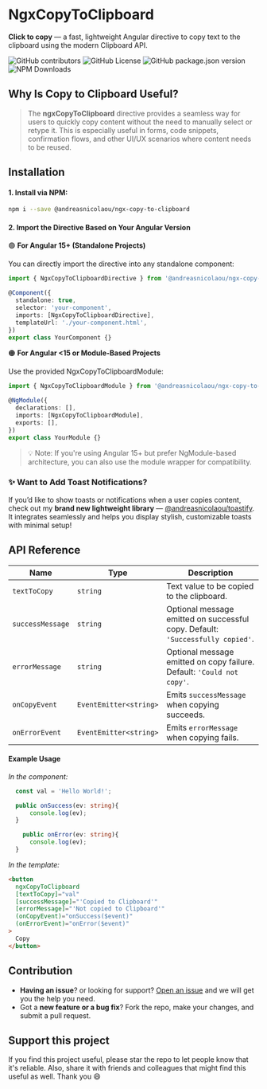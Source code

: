 # NgxCopyToClipboard

**Click to copy** — a fast, lightweight Angular directive to copy text to the clipboard using the modern Clipboard API.

![GitHub contributors](https://img.shields.io/github/contributors/andreasnicolaou/ngx-copy-to-clipboard)
![GitHub License](https://img.shields.io/github/license/andreasnicolaou/ngx-copy-to-clipboard)
![GitHub package.json version](https://img.shields.io/github/package-json/v/andreasnicolaou/ngx-copy-to-clipboard)
![NPM Downloads](https://img.shields.io/npm/dm/%40andreasnicolaou%2Fngx-copy-to-clipboard)

## Why Is Copy to Clipboard Useful?

> The **ngxCopyToClipboard** directive provides a seamless way for users to quickly copy content without the need to manually select or retype it. This is especially useful in forms, code snippets, confirmation flows, and other UI/UX scenarios where content needs to be reused.

## Installation

#### 1. Install via NPM:

```bash
npm i --save @andreasnicolaou/ngx-copy-to-clipboard
```

#### 2. Import the Directive Based on Your Angular Version

🟢 **For Angular 15+ (Standalone Projects)**

You can directly import the directive into any standalone component:

```typescript
import { NgxCopyToClipboardDirective } from '@andreasnicolaou/ngx-copy-to-clipboard';

@Component({
  standalone: true,
  selector: 'your-component',
  imports: [NgxCopyToClipboardDirective],
  templateUrl: './your-component.html',
})
export class YourComponent {}
```

🟠 **For Angular <15 or Module-Based Projects**

Use the provided NgxCopyToClipboardModule:

```typescript
import { NgxCopyToClipboardModule } from '@andreasnicolaou/ngx-copy-to-clipboard';

@NgModule({
  declarations: [],
  imports: [NgxCopyToClipboardModule],
  exports: [],
})
export class YourModule {}
```

> 💡 Note: If you're using Angular 15+ but prefer NgModule-based architecture, you can also use the module wrapper for compatibility.

### ✨ **Want to Add Toast Notifications?**

If you’d like to show toasts or notifications when a user copies content, check out my **brand new lightweight library** — [@andreasnicolaou/toastify](https://www.npmjs.com/package/@andreasnicolaou/toastify). It integrates seamlessly and helps you display stylish, customizable toasts with minimal setup!

## API Reference

| Name             | Type                   | Description                                                                    |
| ---------------- | ---------------------- | ------------------------------------------------------------------------------ |
| `textToCopy`     | `string`               | Text value to be copied to the clipboard.                                      |
| `successMessage` | `string`               | Optional message emitted on successful copy. Default: `'Successfully copied'`. |
| `errorMessage`   | `string`               | Optional message emitted on copy failure. Default: `'Could not copy'`.         |
| `onCopyEvent`    | `EventEmitter<string>` | Emits `successMessage` when copying succeeds.                                  |
| `onErrorEvent`   | `EventEmitter<string>` | Emits `errorMessage` when copying fails.                                       |

#### Example Usage

_In the component:_

```typescript
  const val = 'Hello World!';

  public onSuccess(ev: string){
      console.log(ev);
  }

    public onError(ev: string){
      console.log(ev);
  }

```

_In the template:_

```html
<button
  ngxCopyToClipboard
  [textToCopy]="val"
  [successMessage]="'Copied to Clipboard'"
  [errorMessage]="'Not copied to Clipboard'"
  (onCopyEvent)="onSuccess($event)"
  (onErrorEvent)="onError($event)"
>
  Copy
</button>
```

## Contribution

- **Having an issue**? or looking for support? [Open an issue](https://github.com/andreasnicolaou/ngx-copy-to-clipboard/issues/new) and we will get you the help you need.
- Got a **new feature or a bug fix**? Fork the repo, make your changes, and submit a pull request.

## Support this project

If you find this project useful, please star the repo to let people know that it's reliable. Also, share it with friends and colleagues that might find this useful as well. Thank you :smile:

